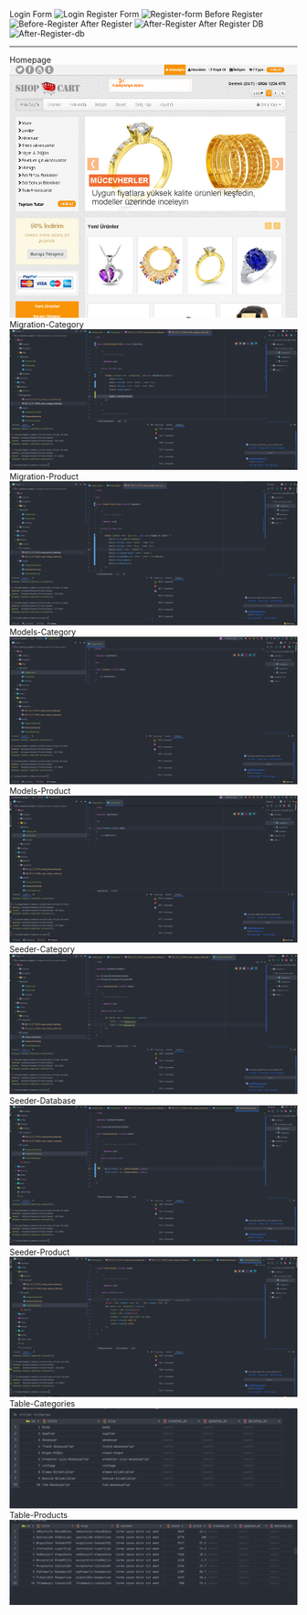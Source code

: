 Login Form
![Login](https://github.com/denizekinci/e-commerce-project/blob/master/public/Screenshots/login-register/login-form?raw=true)
Register Form
![Register-form](https://github.com/denizekinci/e-commerce-project/blob/master/public/Screenshots/login-register/register-form?raw=true)
Before Register
![Before-Register](https://github.com/denizekinci/e-commerce-project/blob/master/public/Screenshots/login-register/before-register?raw=true)
After Register
![After-Register](https://github.com/denizekinci/e-commerce-project/blob/master/public/Screenshots/login-register/after-register?raw=true)
After Register DB
![After-Register-db](https://github.com/denizekinci/e-commerce-project/blob/master/public/Screenshots/login-register/after-register-db?raw=true)

------------------
Homepage
![Homepage](https://github.com/denizekinci/e-commerce-project/blob/master/public/Screenshots/homepage.PNG?raw=true)
Migration-Category
![Migration-Category](https://github.com/denizekinci/e-commerce-project/blob/master/public/Screenshots/Models-Migrations-Seeders/migration-category.PNG?raw=true)
Migration-Product
![Migration-Product](https://github.com/denizekinci/e-commerce-project/blob/master/public/Screenshots/Models-Migrations-Seeders/migration-product.PNG?raw=true)
Models-Category
![Models-Category](https://github.com/denizekinci/e-commerce-project/blob/master/public/Screenshots/Models-Migrations-Seeders/models-category.PNG?raw=true)
Models-Product
![Models-Product](https://github.com/denizekinci/e-commerce-project/blob/master/public/Screenshots/Models-Migrations-Seeders/models-product.PNG?raw=true)
Seeder-Category
![Seeder-Category](https://github.com/denizekinci/e-commerce-project/blob/master/public/Screenshots/Models-Migrations-Seeders/seeder-category.PNG?raw=true)
Seeder-Database
![Seeder-Database](https://github.com/denizekinci/e-commerce-project/blob/master/public/Screenshots/Models-Migrations-Seeders/seeder-database.PNG?raw=true)
Seeder-Product
![Seeder-Product](https://github.com/denizekinci/e-commerce-project/blob/master/public/Screenshots/Models-Migrations-Seeders/seeder-product.PNG?raw=true)
Table-Categories
![Table-Categories](https://github.com/denizekinci/e-commerce-project/blob/master/public/Screenshots/Models-Migrations-Seeders/table-categories.PNG?raw=true)
Table-Products
![Table-Products](https://github.com/denizekinci/e-commerce-project/blob/master/public/Screenshots/Models-Migrations-Seeders/table-products.PNG?raw=true)
